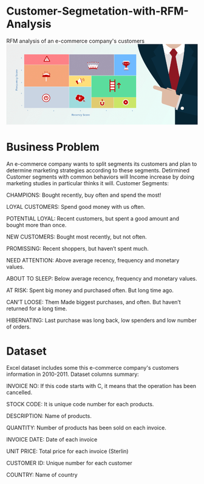 # Customer-Segmetation-with-RFM-Analysis
RFM analysis of an e-commerce company's customers 
![This is an image](https://github.com/CagriKaradeniz/Customer-Segmetation-with-RFM-Analysis/blob/main/rfm_image.png?raw=true)

# Business Problem
An e-commerce company wants to split segments its customers and plan to determine marketing strategies according to these segments.
Detirmined Customer segments with common behaviors will Income increase by doing marketing studies in particular thinks it will.
Customer Segments:	

CHAMPIONS:	Bought recently, buy often and spend the most!

LOYAL CUSTOMERS:	Spend good money with us often. 

POTENTIAL LOYAL:	Recent customers, but spent a good amount and bought more than once.

NEW CUSTOMERS:	Bought most recently, but not often.

PROMISSING:	Recent shoppers, but haven’t spent much.

NEED ATTENTION:	Above average recency, frequency and monetary values.

ABOUT TO SLEEP:	Below average recency, frequency and monetary values. 

AT RISK:	Spent big money and purchased often. But long time ago. 

CAN'T LOOSE: Them	Made biggest purchases, and often. But haven’t returned for a long time.

HIBERNATING:	Last purchase was long back, low spenders and low number of orders.


# Dataset
Excel dataset includes some this e-commerce company's customers information in 2010-2011.
Dataset columns summary:

INVOICE NO: If this code starts with C, it means that the operation has been cancelled.

STOCK CODE: It is unique code number for each products.

DESCRIPTION: Name of products.

QUANTITY: Number of products has been sold on each invoice.

INVOICE DATE: Date of each invoice

UNIT PRICE: Total price for each invoice (Sterlin)

CUSTOMER ID: Unique number for each customer

COUNTRY: Name of country 
